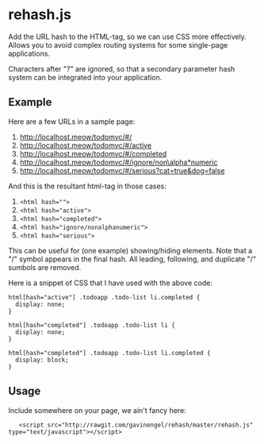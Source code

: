 # rehash.js

Add the URL hash to the HTML-tag, so we can use CSS more effectively.  Allows you to avoid complex routing systems for some single-page applications.

Characters after "?" are ignored, so that a secondary parameter hash system can be integrated into your application.

## Example

Here are a few URLs in a sample page:

1. http://localhost.meow/todomvc/#/
2. http://localhost.meow/todomvc/#/active
3. http://localhost.meow/todomvc/#/completed
4. http://localhost.meow/todomvc/#/ignore/non\alpha*numeric
5. http://localhost.meow/todomvc/#/serious?cat=true&dog=false

And this is the resultant html-tag in those cases:

1. `<html hash="">`
2. `<html hash="active">`
3. `<html hash="completed">`
4. `<html hash="ignore/nonalphanumeric">`
5. `<html hash="serious">`

This can be useful for (one example) showing/hiding elements.  Note that a "/" symbol appears in the final hash.  All leading, following, and duplicate "/" sumbols are removed.  

Here is a snippet of CSS that I have used with the above code:

```
html[hash="active"] .todoapp .todo-list li.completed {
  display: none;
}

html[hash="completed"] .todoapp .todo-list li {
  display: none;
}

html[hash="completed"] .todoapp .todo-list li.completed {
  display: block;
}
```

## Usage

Include somewhere on your page, we ain't fancy here:

`	<script src="http://rawgit.com/gavinengel/rehash/master/rehash.js" type="text/javascript"></script>`

